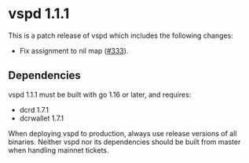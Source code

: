 # vspd 1.1.1

This is a patch release of vspd which includes the following changes:

- Fix assignment to nil map ([#333](https://github.com/decred/vspd/pull/333)).

## Dependencies

vspd 1.1.1 must be built with go 1.16 or later, and requires:

- dcrd 1.7.1
- dcrwallet 1.7.1

When deploying vspd to production, always use release versions of all binaries.
Neither vspd nor its dependencies should be built from master when handling
mainnet tickets.
